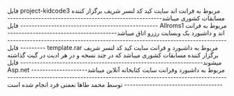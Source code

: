 فایل project-kidcode3 مربوط به فرانت اند سایت کید کد لنسر شریف برگزار کننده مسابقات کشوری میباشد--------------------------------------------------------------------------------------------------------
فایل Allroms1 مربوط به فرانت اند و داشبورد یک وبسایت رزرو اتاق میباشد------------------------------------------------------------------------------------------------------------------------------
فایل template.rar مربوط به داشبورد و فرانت سایت کید کد لنسر شریف برگزار کننده مسابقات کشوری میباشد که در چند نسخه و در هر ادیت در گیت گذاشته میشوند-----------------------------------------------------------------
فایل Asp.net مربوط به داشبورد وفرانت سایت کتابخانه آنلاین میباشد-------------------------------------------------------------------------------------------------------------------------------------
توسط محمد طاها نعمتی فرد انجام شده است
